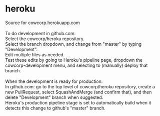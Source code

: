 # heroku
Source for cowcorp.herokuapp.com<br>
<br>
To do development in github.com:<br>
Select the cowcorp/heroku repository.<br>
Select the branch dropdown, and change from "master" by typing "Development".<br>
Edit multiple files as needed.<br>
Test these edits by going to Heroku's pipeline page, dropdown the cowcorp-development menu, and selecting to (manually) deploy that branch.<br>
<br>
When the development is ready for production:<br>
In github.com: go to the top level of cowcorp/heroku repository, create a new PullRequest, select SquashAndMerge (and confirm that), and then delete "Development" branch when suggested.<br>
Heroku's production pipeline stage is set to automatically build when it detects this change to github's "master" branch.
